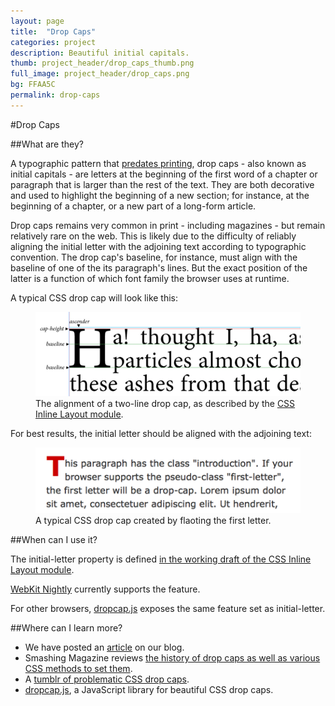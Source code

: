 ```yaml
---
layout: page
title:  "Drop Caps"
categories: project
description: Beautiful initial capitals.
thumb: project_header/drop_caps_thumb.png
full_image: project_header/drop_caps.png
bg: FFAA5C
permalink: drop-caps
---
```


#Drop Caps

##What are they?

A typographic pattern that [predates printing](http://www.nlm.nih.gov/hmd/medieval/images/hunayn.jpg), 
drop caps - also known as initial capitals - are letters at the beginning of the first word of a chapter 
or paragraph that is larger than the rest of the text. They are both decorative and used to highlight
the beginning of a new section; for instance, at the beginning of a chapter, or a new part of 
a long-form article.

Drop caps remains very common in print - including magazines - but remain relatively rare
on the web. This is likely due to the difficulty of reliably aligning the initial letter
with the adjoining text according to typographic convention. The drop cap's baseline, for
instance, must align with the baseline of one of the its paragraph's lines. But the exact
position of the latter is a function of which font family the browser uses at runtime.

A typical CSS drop cap will look like this:

<figure id="css-drop-cap-image">
  <a href="http://dev.w3.org/csswg/css-inline/#DropInitial">
  <img src="/img/dropcaps/dropcap-lines.png" alt="How a two-line drop cap aligns with its adjoining paragraph"></img>
  </a>
  <figcaption>
    The alignment of a two-line drop cap, as described by the <a href="http://dev.w3.org/csswg/css-inline/#DropInitial">CSS Inline Layout module</a>. 
  </figcaption>
</figure>

For best results, the initial letter should be aligned with the adjoining text:

<figure id="drop-cap-align-image">
  <a href="http://dauwhe.tumblr.com/">
  <img src="/img/dropcaps/css-drop-cap.png" alt="An unaligned CSS drop cap"></img>
  </a>
  <figcaption>
    A typical CSS drop cap created by flaoting the first letter. 
  </figcaption>
</figure>


##When can I use it?

The initial-letter property is defined 
[in the working draft of the CSS Inline Layout module](http://dev.w3.org/csswg/css-inline/#DropInitial).

[WebKit Nightly](http://nightly.webkit.org/) currently supports the feature.

For other browsers, [dropcap.js](http://webplatform.adobe.com/dropcap.js/) exposes the same feature set as initial-letter.

##Where can I learn more?

  * We have posted an [article](http://blogs.adobe.com/webplatform/2014/10/02/drop-caps-are-beautiful/) on our blog.
  * Smashing Magazine reviews [the history of drop caps as well as various CSS methods to set them](http://www.smashingmagazine.com/2012/04/03/drop-caps-historical-use-and-current-best-practices/).
  * A [tumblr of problematic CSS drop caps](http://dauwhe.tumblr.com/).
  * [dropcap.js](http://webplatform.adobe.com/dropcap.js/), a JavaScript library for beautiful CSS drop caps.




